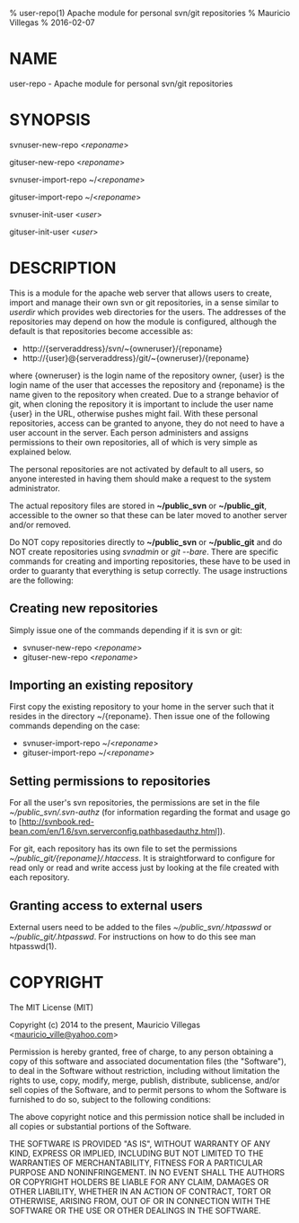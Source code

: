 % user-repo(1) Apache module for personal svn/git repositories
% Mauricio Villegas
% 2016-02-07

# NAME

user-repo - Apache module for personal svn/git repositories

# SYNOPSIS

svnuser-new-repo <*reponame*>

gituser-new-repo <*reponame*>

svnuser-import-repo ~/<*reponame*>

gituser-import-repo ~/<*reponame*>

svnuser-init-user <*user*>

gituser-init-user <*user*>

# DESCRIPTION

This is a module for the apache web server that allows users to create, import
and manage their own svn or git repositories, in a sense similar to
*userdir* which provides web directories for the users. The addresses of the
repositories may depend on how the module is configured, although the default is
that repositories become accessible as:

  * http://{serveraddress}/svn/~{owneruser}/{reponame}
  * http://{user}@{serveraddress}/git/~{owneruser}/{reponame}

where {owneruser} is the login name of the repository owner, {user} is the
login name of the user that accesses the repository and {reponame} is the name
given to the repository when created. Due to a strange behavior of git, when
cloning the repository it is important to include the user name {user} in the
URL, otherwise pushes might fail. With these personal repositories, access can
be granted to anyone, they do not need to have a user account in the server.
Each person administers and assigns permissions to their own repositories, all
of which is very simple as explained below.

The personal repositories are not activated by default to all users, so anyone
interested in having them should make a request to the system administrator.

The actual repository files are stored in **~/public_svn** or **~/public_git**,
accessible to the owner so that these can be later moved to another server
and/or removed.

Do NOT copy repositories directly to **~/public_svn** or **~/public_git** and do
NOT create repositories using *svnadmin* or *git* *--bare*. There are specific
commands for creating and importing repositories, these have to be used in
order to guaranty that everything is setup correctly. The usage instructions
are the following:

## Creating new repositories

Simply issue one of the commands depending if it is svn or git:

* svnuser-new-repo <*reponame*>
* gituser-new-repo <*reponame*>

## Importing an existing repository

First copy the existing repository to your home in the server such that it
resides in the directory ~/{reponame}. Then issue one of the following
commands depending on the case:

* svnuser-import-repo ~/<*reponame*>
* gituser-import-repo ~/<*reponame*>

## Setting permissions to repositories

For all the user's svn repositories, the permissions are set in the file
*~/public_svn/.svn-authz* (for information regarding the format and usage go
to [http://svnbook.red-bean.com/en/1.6/svn.serverconfig.pathbasedauthz.html]).

For git, each repository has its own file to set the permissions
*~/public_git/{reponame}/.htaccess*. It is straightforward to configure for read
only or read and write access just by looking at the file created with each
repository.

## Granting access to external users

External users need to be added to the files *~/public_svn/.htpasswd* or
*~/public_git/.htpasswd*. For instructions on how to do this see man
htpasswd(1).


# COPYRIGHT

The MIT License (MIT)

Copyright (c) 2014 to the present, Mauricio Villegas <<mauricio_ville@yahoo.com>>

Permission is hereby granted, free of charge, to any person obtaining a copy
of this software and associated documentation files (the "Software"), to deal
in the Software without restriction, including without limitation the rights
to use, copy, modify, merge, publish, distribute, sublicense, and/or sell
copies of the Software, and to permit persons to whom the Software is
furnished to do so, subject to the following conditions:

The above copyright notice and this permission notice shall be included in all
copies or substantial portions of the Software.

THE SOFTWARE IS PROVIDED "AS IS", WITHOUT WARRANTY OF ANY KIND, EXPRESS OR
IMPLIED, INCLUDING BUT NOT LIMITED TO THE WARRANTIES OF MERCHANTABILITY,
FITNESS FOR A PARTICULAR PURPOSE AND NONINFRINGEMENT. IN NO EVENT SHALL THE
AUTHORS OR COPYRIGHT HOLDERS BE LIABLE FOR ANY CLAIM, DAMAGES OR OTHER
LIABILITY, WHETHER IN AN ACTION OF CONTRACT, TORT OR OTHERWISE, ARISING FROM,
OUT OF OR IN CONNECTION WITH THE SOFTWARE OR THE USE OR OTHER DEALINGS IN THE
SOFTWARE.
